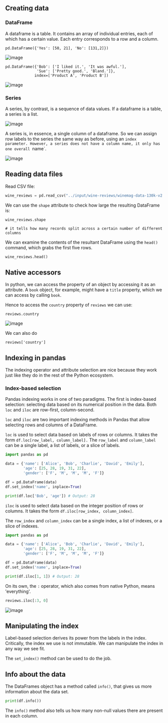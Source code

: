 ## Creating data

### DataFrame
A dataframe is a table.
It contains an array of individual entries,
each of which has a certain value.
Each entry corresponds to a row and a column.

```
pd.DataFrame({'Yes': [50, 21], 'No': [131,2]})
```

![image](https://user-images.githubusercontent.com/95273765/219207825-cad209bd-8cbc-4cec-93a5-489bffdae851.png)

```
pd.DataFrame({'Bob': ['I liked it.', 'It was awful.'], 
              'Sue': ['Pretty good.', 'Bland.']},
             index=['Product A', 'Product B'])
```

![image](https://user-images.githubusercontent.com/95273765/219208281-719abedb-6bcf-48ae-90f3-04b2fa742b8b.png)

### Series
A series, by contrast, is a sequence of data values.
If a dataframe is a table, a series is a list.

![image](https://user-images.githubusercontent.com/95273765/219208506-31e638b7-0a5e-4e1e-a8e6-5499dc379aba.png)

A series is, in essence, a single column of a dataframe.
So we can assign row labels to the series the same way as before, using an `index  parameter.
However, a series does not have a column name, it only has one overall `name`.

![image](https://user-images.githubusercontent.com/95273765/219208837-93449377-a30c-484c-8350-923e58f8c2c8.png)

## Reading data files
Read CSV file:
``` python
wine_reviews = pd.read_csv("../input/wine-reviews/winemag-data-130k-v2.csv")
```

We can use the `shape` attribute to check how large the resulting DataFrame is:
```
wine_reviews.shape

# it tells how many records split across a certain number of different columns
```

We can examine the contents of the resultant DataFrame using the `head()` command, which grabs the first five rows.
``` python
wine_reviews.head()
```

## Native accessors
In python, we can access the property of an object by accessing it as an attribute.
A `book` object, for example, might have a `title` property, which we can access by calling `book`.

Hence to access the `country` property of `reviews` we can use:
```
reviews.country
```

![image](https://user-images.githubusercontent.com/95273765/219213679-7daeb44a-5917-42df-94a9-24ed9e0dcfa0.png)

We can also do 
```
reviews['country']
```

## Indexing in pandas
The indexing operator and attribute selection are nice because they work just like they do in the rest of the Python ecosystem.

### Index-based selection
Pandas indexing works in one of two paradigms.
The first is index-based selection:
selecting data based on its numerical position in the data.
Both `loc` and `iloc` are row-first, column-second.

`loc` and `iloc` are two important indexing methods in Pandas that allow selecting rows and columns of a DataFrame.

`loc` is used to select data based on labels of rows or columns. It takes the form `df.loc[row_label, column_label].`
The `row_label` and `column_label` can be a single label, a list of labels, or a slice of labels.

``` python
import pandas as pd

data = {'name': ['Alice', 'Bob', 'Charlie', 'David', 'Emily'],
        'age': [25, 28, 19, 31, 22],
        'gender': ['F', 'M', 'M', 'M', 'F']}

df = pd.DataFrame(data)
df.set_index('name', inplace=True)

print(df.loc['Bob', 'age']) # Output: 28
```

`iloc` is used to select data based on the integer position of rows or columns.
It takes the form `df.iloc[row_index, column_index]`.

The `row_index` and `column_index` can be a single index, a list of indexes, or a slice of indexes.

``` python
import pandas as pd

data = {'name': ['Alice', 'Bob', 'Charlie', 'David', 'Emily'],
        'age': [25, 28, 19, 31, 22],
        'gender': ['F', 'M', 'M', 'M', 'F']}

df = pd.DataFrame(data)
df.set_index('name', inplace=True)

print(df.iloc[1, 1]) # Output: 28
```

On its own, the `:` operator, which also comes from native Python, means 'everything'.
``` python
reviews.iloc[:3, 0]
```

![image](https://user-images.githubusercontent.com/95273765/219215404-05bb3082-5b2a-4f1f-a381-f251c6ac2b87.png)

## Manipulating the index
Label-based selection derives its power from the labels in the index. Critically, the index we use is not immutable. We can manipulate the index in any way we see fit.

The `set_index()` method can be used to do the job.

## Info about the data
The DataFrames object has a method called `info()`, that gives us more information about the data set.

``` python
print(df.info())
```

The `info()` method also tells us how many non-null values there are present in each column.
